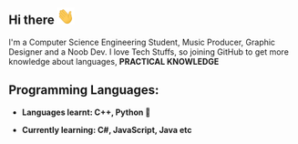 ## Hi there <img src="https://raw.githubusercontent.com/ABSphreak/ABSphreak/master/gifs/Hi.gif" width="30px">

I'm a Computer Science Engineering Student, Music Producer, Graphic Designer and a Noob Dev. I love Tech Stuffs, so joining GitHub to get more knowledge about languages, **PRACTICAL KNOWLEDGE**
## Programming Languages:

- **Languages learnt: C++, Python :snake:**
 
- **Currently learning: C#, JavaScript, Java etc**
